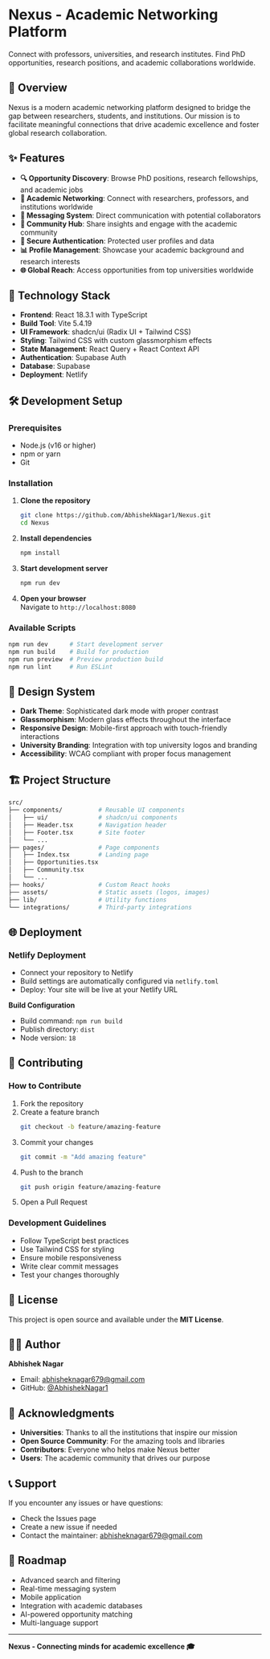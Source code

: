 # Nexus - Academic Networking Platform

Connect with professors, universities, and research institutes. Find PhD opportunities, research positions, and academic collaborations worldwide.

## 🌟 Overview

Nexus is a modern academic networking platform designed to bridge the gap between researchers, students, and institutions. Our mission is to facilitate meaningful connections that drive academic excellence and foster global research collaboration.

## ✨ Features

- **🔍 Opportunity Discovery**: Browse PhD positions, research fellowships, and academic jobs  
- **👥 Academic Networking**: Connect with researchers, professors, and institutions worldwide  
- **💬 Messaging System**: Direct communication with potential collaborators  
- **📱 Community Hub**: Share insights and engage with the academic community  
- **🔐 Secure Authentication**: Protected user profiles and data  
- **📊 Profile Management**: Showcase your academic background and research interests  
- **🌐 Global Reach**: Access opportunities from top universities worldwide  

## 🚀 Technology Stack

- **Frontend**: React 18.3.1 with TypeScript  
- **Build Tool**: Vite 5.4.19  
- **UI Framework**: shadcn/ui (Radix UI + Tailwind CSS)  
- **Styling**: Tailwind CSS with custom glassmorphism effects  
- **State Management**: React Query + React Context API  
- **Authentication**: Supabase Auth  
- **Database**: Supabase  
- **Deployment**: Netlify  

## 🛠️ Development Setup

### Prerequisites
- Node.js (v16 or higher)  
- npm or yarn  
- Git  

### Installation
1. **Clone the repository**
   ```bash
   git clone https://github.com/AbhishekNagar1/Nexus.git
   cd Nexus
   ```

2. **Install dependencies**
   ```bash
   npm install
   ```

3. **Start development server**
   ```bash
   npm run dev
   ```

4. **Open your browser**  
   Navigate to `http://localhost:8080`

### Available Scripts

```bash
npm run dev      # Start development server
npm run build    # Build for production
npm run preview  # Preview production build
npm run lint     # Run ESLint
```

## 🎨 Design System

* **Dark Theme**: Sophisticated dark mode with proper contrast  
* **Glassmorphism**: Modern glass effects throughout the interface  
* **Responsive Design**: Mobile-first approach with touch-friendly interactions  
* **University Branding**: Integration with top university logos and branding  
* **Accessibility**: WCAG compliant with proper focus management  

## 🏗️ Project Structure

```bash
src/
├── components/          # Reusable UI components
│   ├── ui/              # shadcn/ui components
│   ├── Header.tsx       # Navigation header
│   ├── Footer.tsx       # Site footer
│   └── ...
├── pages/               # Page components
│   ├── Index.tsx        # Landing page
│   ├── Opportunities.tsx
│   ├── Community.tsx
│   └── ...
├── hooks/               # Custom React hooks
├── assets/              # Static assets (logos, images)
├── lib/                 # Utility functions
└── integrations/        # Third-party integrations
```

## 🌐 Deployment

### Netlify Deployment

* Connect your repository to Netlify  
* Build settings are automatically configured via `netlify.toml`  
* Deploy: Your site will be live at your Netlify URL  

**Build Configuration**

* Build command: `npm run build`  
* Publish directory: `dist`  
* Node version: `18`  

## 🤝 Contributing

### How to Contribute

1. Fork the repository  
2. Create a feature branch  
   ```bash
   git checkout -b feature/amazing-feature
   ```
3. Commit your changes  
   ```bash
   git commit -m "Add amazing feature"
   ```
4. Push to the branch  
   ```bash
   git push origin feature/amazing-feature
   ```
5. Open a Pull Request  

### Development Guidelines

* Follow TypeScript best practices  
* Use Tailwind CSS for styling  
* Ensure mobile responsiveness  
* Write clear commit messages  
* Test your changes thoroughly  

## 📄 License

This project is open source and available under the **MIT License**.

## 👨‍💻 Author

**Abhishek Nagar**

* Email: [abhisheknagar679@gmail.com](mailto:abhisheknagar679@gmail.com)  
* GitHub: [@AbhishekNagar1](https://github.com/AbhishekNagar1)  

## 🙏 Acknowledgments

* **Universities**: Thanks to all the institutions that inspire our mission  
* **Open Source Community**: For the amazing tools and libraries  
* **Contributors**: Everyone who helps make Nexus better  
* **Users**: The academic community that drives our purpose  

## 📞 Support

If you encounter any issues or have questions:

* Check the Issues page  
* Create a new issue if needed  
* Contact the maintainer: [abhisheknagar679@gmail.com](mailto:abhisheknagar679@gmail.com)  

## 🔮 Roadmap

* Advanced search and filtering  
* Real-time messaging system  
* Mobile application  
* Integration with academic databases  
* AI-powered opportunity matching  
* Multi-language support  

---

**Nexus - Connecting minds for academic excellence 🎓**
